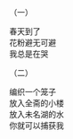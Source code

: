 <p class="has-line-data" data-line-start="2" data-line-end="3">（一）</p>
<p class="has-line-data" data-line-start="4" data-line-end="7">春天到了<br>
花粉避无可避<br>
我总是在哭</p>
<p class="has-line-data" data-line-start="8" data-line-end="9">（二）</p>
<p class="has-line-data" data-line-start="10" data-line-end="14">编织一个笼子<br>
放入全斋的小楼<br>
放入未名湖的水<br>
你就可以捕获我</p>
